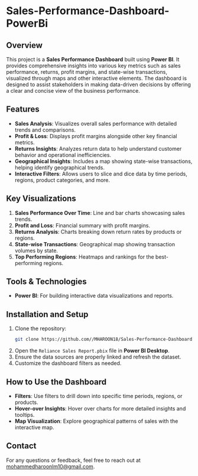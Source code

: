 # Sales-Performance-Dashboard-PowerBi



## Overview
This project is a **Sales Performance Dashboard** built using **Power BI**. It provides comprehensive insights into various key metrics such as sales performance, returns, profit margins, and state-wise transactions, visualized through maps and other interactive elements. The dashboard is designed to assist stakeholders in making data-driven decisions by offering a clear and concise view of the business performance.

## Features
- **Sales Analysis**: Visualizes overall sales performance with detailed trends and comparisons.
- **Profit & Loss**: Displays profit margins alongside other key financial metrics.
- **Returns Insights**: Analyzes return data to help understand customer behavior and operational inefficiencies.
- **Geographical Insights**: Includes a map showing state-wise transactions, helping identify geographical trends.
- **Interactive Filters**: Allows users to slice and dice data by time periods, regions, product categories, and more.

## Key Visualizations
1. **Sales Performance Over Time**: Line and bar charts showcasing sales trends.
2. **Profit and Loss**: Financial summary with profit margins.
3. **Returns Analysis**: Charts breaking down return rates by products or regions.
4. **State-wise Transactions**: Geographical map showing transaction volumes by state.
5. **Top Performing Regions**: Heatmaps and rankings for the best-performing regions.

## Tools & Technologies
- **Power BI**: For building interactive data visualizations and reports.

  
## Installation and Setup
1. Clone the repository:
    ```bash
    git clone https://github.com//MHAROON18/Sales-Performance-Dashboard-PowerBi.git
    ```
2. Open the `Reliance Sales Report.pbix` file in **Power BI Desktop**.
3. Ensure the data sources are properly linked and refresh the dataset.
4. Customize the dashboard filters as needed.

## How to Use the Dashboard
- **Filters**: Use filters to drill down into specific time periods, regions, or products.
- **Hover-over Insights**: Hover over charts for more detailed insights and tooltips.
- **Map Visualization**: Explore geographical patterns of sales with the interactive map.


## Contact
For any questions or feedback, feel free to reach out at mohammedharoonlm10@gmail.com.
